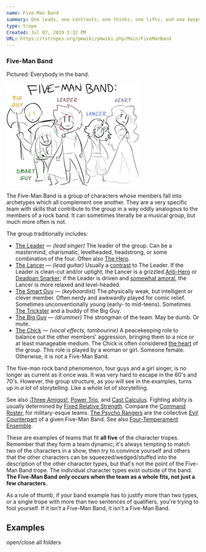 ```yaml
---
name: Five-Man Band
summary: One leads, one contrasts, one thinks, one lifts, and one keeps all of the above from killing one another.
type: trope
Created: Jul 07, 2019 3:32 PM
URL: https://tvtropes.org/pmwiki/pmwiki.php/Main/FiveManBand
---
```


### Five-Man Band

Pictured: Everybody in the band.

![Pictured: Everybody in the band.][EFkJWNpM]

The Five-Man Band is a group of characters whose members fall into archetypes which all complement one another. They are a very specific team with skills that contribute to the group in a way oddly analogous to the members of a rock band. It can sometimes literally be a musical group, but much more often is not.

The group traditionally includes:

- [The Leader][msRYnP7v] — *(lead singer)* The leader of the group. Can be a mastermind, charismatic, levelheaded, headstrong, or some combination of the four. Often also [The Hero][xEGOLr2Z].
- [The Lancer][bB6fIcqX] — *(lead guitar)* Usually a [contrast][Ld41ALqA] to The Leader. If the Leader is clean-cut and/or uptight, the Lancer is a grizzled [Anti-Hero][vi78sP08] or [Deadpan Snarker][YDBUsnHc]; if the Leader is driven and [somewhat amoral][vi78sP08], the Lancer is more relaxed and level-headed.
- [The Smart Guy][pgA5PZhq] — *(keyboardist)* The physically weak, but intelligent or clever member. Often nerdy and awkwardly played for comic relief. Sometimes unconventionally young (early- to mid-teens). Sometimes [The Trickster][vHGcwCml] and a buddy of the Big Guy.
- [The Big Guy][sYP1KxeK] — *(drummer)* The strongman of the team. May be dumb. Or mute.
- [The Chick][lm204qrW] — *(vocal effects, tambourine)* A peacekeeping role to balance out the other members' aggression, bringing them to a nice or at least manageable medium. The Chick is often considered [the heart][nrzSY30u] of the group. This role is played by a woman or girl. Someone female. Otherwise, it is not a Five-Man Band.

The five-man rock band phenomenon, four guys and a girl singer, is no longer as current as it once was. It was very hard to escape in the 60's and 70's. However, the group structure, as you will see in the examples, turns up in *a lot* of storytelling. Like a *whole* lot of storytelling.

See also [¡Three Amigos!][2U3D4aVg], [Power Trio][Ox3KlVqO], and [Cast Calculus][Ftq2THNh]. Fighting ability is usually determined by [Fixed Relative Strength][3RstFD4S]. Compare the [Command Roster][CuChoTZ3], for military-esque teams. [The Psycho Rangers][lu9PxRdA] are the collective [Evil Counterpart][1grFNlkm] of a given Five-Man Band. See also [Four-Temperament Ensemble][yqLCXrzE].

These are examples of teams that fit **all five** of the character tropes. Remember that they form a team dynamic; it's always tempting to match two of the characters in a show, then try to convince yourself and others that the other characters can be squeezed/wedged/stuffed into the description of the other character types, but that's not the point of the Five-Man Band trope. The individual character types exist outside of the band. **The Five-Man Band only occurs when the team as a whole fits, not just a few characters.**

As a rule of thumb, if your band example has to justify more than two types, or a single trope with more than two sentences of qualifiers, you're trying to fool yourself. If it isn't a Five-Man Band, it isn't a Five-Man Band.

## Examples

open/close all folders


<!-- Reference URLs -->
[EFkJWNpM]: 5_man_band_2-6d59140e-f430-431b-8fdb-28fcc2ba7d36.jpg 
[msRYnP7v]: https://tvtropes.org/pmwiki/pmwiki.php/Main/TheLeader 
[xEGOLr2Z]: https://tvtropes.org/pmwiki/pmwiki.php/Main/TheHero 
[bB6fIcqX]: https://tvtropes.org/pmwiki/pmwiki.php/Main/TheLancer 
[Ld41ALqA]: https://tvtropes.org/pmwiki/pmwiki.php/Main/Foil 
[vi78sP08]: https://tvtropes.org/pmwiki/pmwiki.php/Main/AntiHero 
[YDBUsnHc]: https://tvtropes.org/pmwiki/pmwiki.php/Main/DeadpanSnarker 
[pgA5PZhq]: https://tvtropes.org/pmwiki/pmwiki.php/Main/TheSmartGuy 
[vHGcwCml]: https://tvtropes.org/pmwiki/pmwiki.php/Main/TheTrickster 
[sYP1KxeK]: https://tvtropes.org/pmwiki/pmwiki.php/Main/TheBigGuy 
[lm204qrW]: https://tvtropes.org/pmwiki/pmwiki.php/Main/TheChick 
[nrzSY30u]: https://tvtropes.org/pmwiki/pmwiki.php/Main/TheHeart 
[2U3D4aVg]: https://tvtropes.org/pmwiki/pmwiki.php/Main/ThreeAmigos 
[Ox3KlVqO]: https://tvtropes.org/pmwiki/pmwiki.php/Main/PowerTrio 
[Ftq2THNh]: https://tvtropes.org/pmwiki/pmwiki.php/Main/CastCalculus 
[3RstFD4S]: https://tvtropes.org/pmwiki/pmwiki.php/Main/FixedRelativeStrength 
[CuChoTZ3]: https://tvtropes.org/pmwiki/pmwiki.php/Main/CommandRoster 
[lu9PxRdA]: https://tvtropes.org/pmwiki/pmwiki.php/Main/ThePsychoRangers 
[1grFNlkm]: https://tvtropes.org/pmwiki/pmwiki.php/Main/EvilCounterpart 
[yqLCXrzE]: https://tvtropes.org/pmwiki/pmwiki.php/Main/FourTemperamentEnsemble 
